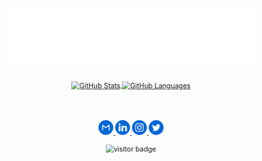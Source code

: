 
[![Name](assets/name.svg)](https://anthonytedja.github.io/)
[![Header](assets/header.svg)](https://github.com/anthonytedja)

<br>

<div align="center">
  <a href="https://github.com/anthonytedja/anthonytedja">
    <img align="center" src="https://github-readme-stats.vercel.app/api?username=anthonytedja&show_icons=true&line_height=24&count_private=true&hide_rank=true&hide=issues&title_color=ffffff&text_color=c9cacc&icon_color=c6cfef&bg_color=1d1f21" alt="GitHub Stats" />
  </a>
  <a href="https://github.com/anthonytedja/anthonytedja">
    <img align="center" src="https://github-readme-stats.vercel.app/api/top-langs/?username=anthonytedja&title_color=ffffff&text_color=c9cacc&icon_color=c6cfef&bg_color=1d1f21&langs_count=6&layout=compact" alt="GitHub Languages"/>
  </a>

  <br><br>

  <a href="mailto:anthonytedja27@gmail.com">
    <img alt="Email" width="30px" src="assets/gmail.svg"/>
  </a>
  <a href="https://www.linkedin.com/in/anthonytedja/">
    <img alt="LinkedIn" width="30px" src="assets/linkedin.svg"/>
  </a>
  <a href="https://www.instagram.com/anthonytedja/">
    <img alt="Instagram" width="30px" src="assets/instagram.svg"/>
  </a>
  <a href="https://twitter.com/anthonytedja27">
    <img alt="Twitter" width="30px" src="assets/twitter.svg"/>
  </a>
  <br><br>
  <img src="https://visitor-badge.glitch.me/badge?page_id=anthonytedja.anthonytedja" alt="visitor badge"/>

  <!---
  <a href="https://youtu.be/dQw4w9WgXcQ">
    <img src="assets/rimuru.gif" width="100px">
  </a>
  -->
</div>
